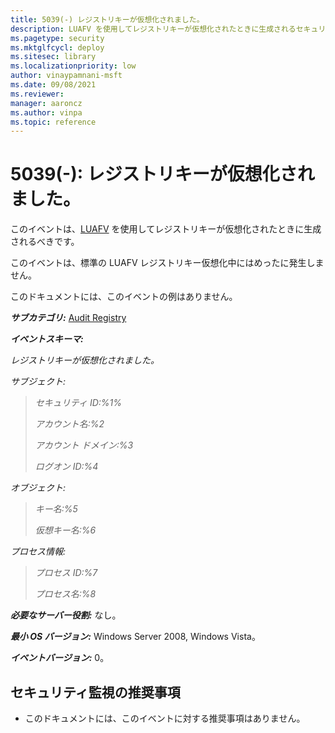 ```yaml
---
title: 5039(-) レジストリキーが仮想化されました。
description: LUAFV を使用してレジストリキーが仮想化されたときに生成されるセキュリティイベント 5039(-) レジストリキーが仮想化されました。について説明します。
ms.pagetype: security
ms.mktglfcycl: deploy
ms.sitesec: library
ms.localizationpriority: low
author: vinaypamnani-msft
ms.date: 09/08/2021
ms.reviewer: 
manager: aaroncz
ms.author: vinpa
ms.topic: reference
---
```


# 5039(-): レジストリキーが仮想化されました。

このイベントは、[LUAFV](https://blogs.msdn.com/b/alexcarp/archive/2009/06/25/the-deal-with-luafv-sys.aspx) を使用してレジストリキーが仮想化されたときに生成されるべきです。

このイベントは、標準の LUAFV レジストリキー仮想化中にはめったに発生しません。

このドキュメントには、このイベントの例はありません。

***サブカテゴリ:***&nbsp;[Audit Registry](audit-registry.md)

***イベントスキーマ:***

*レジストリキーが仮想化されました。*

*サブジェクト:*

> *セキュリティ ID:%1%*
>
> *アカウント名:%2*
>
> *アカウント ドメイン:%3*
>
> *ログオン ID:%4*

*オブジェクト:*

> *キー名:%5*
>
> *仮想キー名:%6*

*プロセス情報:*

> *プロセス ID:%7*
>
> *プロセス名:%8*

***必要なサーバー役割:*** なし。

***最小 OS バージョン:*** Windows Server 2008, Windows Vista。

***イベントバージョン:*** 0。

## セキュリティ監視の推奨事項

-   このドキュメントには、このイベントに対する推奨事項はありません。
